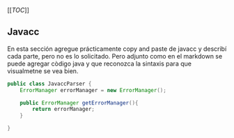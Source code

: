 [[_TOC_]]

## Javacc

En esta sección agregue prácticamente copy and paste de javacc y describí cada parte, pero no es lo solicitado.
Pero adjunto como en el markdown se puede agregar còdigo java y que reconozca la sintaxis para que visualmetne se vea bien.

``` java
public class JavaccParser {
    ErrorManager errorManager = new ErrorManager();

    public ErrorManager getErrorManager(){
        return errorManager;
    }

}
```
